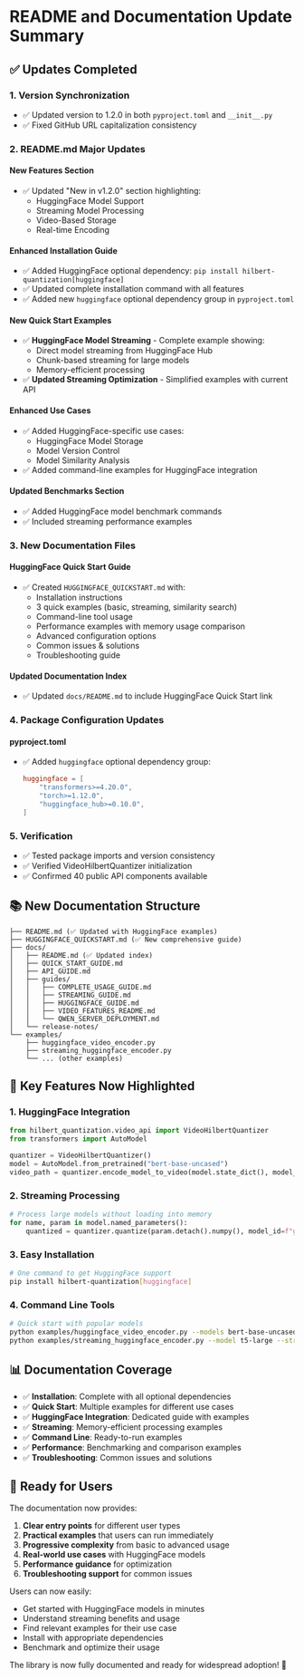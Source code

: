 # README and Documentation Update Summary

## ✅ Updates Completed

### 1. **Version Synchronization**
- ✅ Updated version to 1.2.0 in both `pyproject.toml` and `__init__.py`
- ✅ Fixed GitHub URL capitalization consistency

### 2. **README.md Major Updates**

#### New Features Section
- ✅ Updated "New in v1.2.0" section highlighting:
  - HuggingFace Model Support
  - Streaming Model Processing  
  - Video-Based Storage
  - Real-time Encoding

#### Enhanced Installation Guide
- ✅ Added HuggingFace optional dependency: `pip install hilbert-quantization[huggingface]`
- ✅ Updated complete installation command with all features
- ✅ Added new `huggingface` optional dependency group in `pyproject.toml`

#### New Quick Start Examples
- ✅ **HuggingFace Model Streaming** - Complete example showing:
  - Direct model streaming from HuggingFace Hub
  - Chunk-based streaming for large models
  - Memory-efficient processing
- ✅ **Updated Streaming Optimization** - Simplified examples with current API

#### Enhanced Use Cases
- ✅ Added HuggingFace-specific use cases:
  - HuggingFace Model Storage
  - Model Version Control
  - Model Similarity Analysis
- ✅ Added command-line examples for HuggingFace integration

#### Updated Benchmarks Section
- ✅ Added HuggingFace model benchmark commands
- ✅ Included streaming performance examples

### 3. **New Documentation Files**

#### HuggingFace Quick Start Guide
- ✅ Created `HUGGINGFACE_QUICKSTART.md` with:
  - Installation instructions
  - 3 quick examples (basic, streaming, similarity search)
  - Command-line tool usage
  - Performance examples with memory usage comparison
  - Advanced configuration options
  - Common issues & solutions
  - Troubleshooting guide

#### Updated Documentation Index
- ✅ Updated `docs/README.md` to include HuggingFace Quick Start link

### 4. **Package Configuration Updates**

#### pyproject.toml
- ✅ Added `huggingface` optional dependency group:
  ```toml
  huggingface = [
      "transformers>=4.20.0",
      "torch>=1.12.0", 
      "huggingface_hub>=0.10.0",
  ]
  ```

### 5. **Verification**
- ✅ Tested package imports and version consistency
- ✅ Verified VideoHilbertQuantizer initialization
- ✅ Confirmed 40 public API components available

## 📚 New Documentation Structure

```
├── README.md (✅ Updated with HuggingFace examples)
├── HUGGINGFACE_QUICKSTART.md (✅ New comprehensive guide)
├── docs/
│   ├── README.md (✅ Updated index)
│   ├── QUICK_START_GUIDE.md
│   ├── API_GUIDE.md
│   ├── guides/
│   │   ├── COMPLETE_USAGE_GUIDE.md
│   │   ├── STREAMING_GUIDE.md
│   │   ├── HUGGINGFACE_GUIDE.md
│   │   ├── VIDEO_FEATURES_README.md
│   │   └── QWEN_SERVER_DEPLOYMENT.md
│   └── release-notes/
└── examples/
    ├── huggingface_video_encoder.py
    ├── streaming_huggingface_encoder.py
    └── ... (other examples)
```

## 🚀 Key Features Now Highlighted

### 1. **HuggingFace Integration**
```python
from hilbert_quantization.video_api import VideoHilbertQuantizer
from transformers import AutoModel

quantizer = VideoHilbertQuantizer()
model = AutoModel.from_pretrained("bert-base-uncased")
video_path = quantizer.encode_model_to_video(model.state_dict(), model_name="bert-base-uncased")
```

### 2. **Streaming Processing**
```python
# Process large models without loading into memory
for name, param in model.named_parameters():
    quantized = quantizer.quantize(param.detach().numpy(), model_id=f"gpt2_{name}")
```

### 3. **Easy Installation**
```bash
# One command to get HuggingFace support
pip install hilbert-quantization[huggingface]
```

### 4. **Command Line Tools**
```bash
# Quick start with popular models
python examples/huggingface_video_encoder.py --models bert-base-uncased gpt2
python examples/streaming_huggingface_encoder.py --model t5-large --stream
```

## 📊 Documentation Coverage

- ✅ **Installation**: Complete with all optional dependencies
- ✅ **Quick Start**: Multiple examples for different use cases
- ✅ **HuggingFace Integration**: Dedicated guide with examples
- ✅ **Streaming**: Memory-efficient processing examples
- ✅ **Command Line**: Ready-to-run examples
- ✅ **Performance**: Benchmarking and comparison examples
- ✅ **Troubleshooting**: Common issues and solutions

## 🎯 Ready for Users

The documentation now provides:
1. **Clear entry points** for different user types
2. **Practical examples** that users can run immediately  
3. **Progressive complexity** from basic to advanced usage
4. **Real-world use cases** with HuggingFace models
5. **Performance guidance** for optimization
6. **Troubleshooting support** for common issues

Users can now easily:
- Get started with HuggingFace models in minutes
- Understand streaming benefits and usage
- Find relevant examples for their use case
- Install with appropriate dependencies
- Benchmark and optimize their usage

The library is now fully documented and ready for widespread adoption! 🎉
